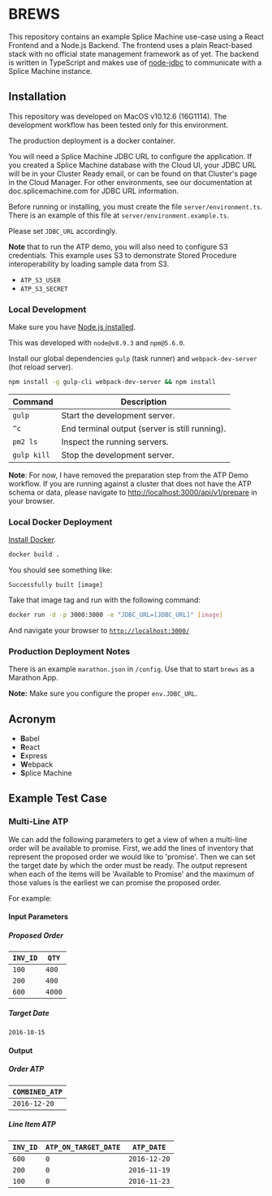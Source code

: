 # BREWS

This repository contains an example Splice Machine use-case using a React Frontend and a Node.js Backend. The frontend uses a plain React-based stack with no official state management framework as of yet. The backend is written in TypeScript and makes use of [node-jdbc][3] to communicate with a Splice Machine instance.

## Installation

This repository was developed on MacOS v10.12.6 (16G1114). The development workflow has been tested only for this environment.

The production deployment is a docker container.

You will need a Splice Machine JDBC URL to configure the application. If you created a Splice Machine database with the Cloud UI, your JDBC URL will be in your Cluster Ready email, or can be found on that Cluster's page in the Cloud Manager. For other environments, see our documentation at doc.splicemachine.com for JDBC URL information.

Before running or installing, you must create the file `server/environment.ts`. There is an example of this file at `server/environment.example.ts`. 

Please set `JDBC_URL` accordingly.

**Note** that to run the ATP demo, you will also need to configure S3 credentials. This example uses S3 to demonstrate Stored Procedure interoperability by loading sample data from S3.

- `ATP_S3_USER`
- `ATP_S3_SECRET`

### Local Development
Make sure you have [Node.js installed][4].

This was developed with `node@v8.9.3` and `npm@5.6.0`.

Install our global dependencies `gulp` (task runner) and `webpack-dev-server` (hot reload server).
```bash
npm install -g gulp-cli webpack-dev-server && npm install
```

|Command|Description|
|-|-|
|`gulp`|Start the development server.|
|`^c`|End terminal output (server is still running).|
|`pm2 ls`|Inspect the running servers.|
|`gulp kill`|Stop the development server.|

**Note**: For now, I have removed the preparation step from the ATP Demo workflow. If you are running against a cluster that does not have the ATP schema or data, please navigate to [http://localhost:3000/api/v1/prepare][7] in your browser.

### Local Docker Deployment
[Install Docker][5].

```bash
docker build .
```
You should see something like:
```
Successfully built [image]
```
Take that image tag and run with the following command:
```bash
docker run -d -p 3000:3000 -e "JDBC_URL=[JDBC_URL]" [image]
```
And navigate your browser to [`http://localhost:3000/`][6]

### Production Deployment Notes
There is an example `marathon.json` in `/config`. Use that to start `brews` as a Marathon App.

**Note:** Make sure you configure the proper `env.JDBC_URL`.

## Acronym
- **B**abel
- **R**eact
- **E**xpress
- **W**ebpack
- **S**plice Machine

## Example Test Case
<!-- 
### ATP on Date
Run "Inventory on Date" and "ATP on Date" to see how they differ. You can use the following inputs to test.

For example:
- Inventory on Date
    + Parameters
        * `Inv` : `600`
        * `Time` : `2016-10-15 00:00:00.0`
    + Output
        * `INVENTORY` : `1900`
- ATP on Date
    + Parameters
        * `Inv` : `600`
        * `TimeATP` : `2016-10-15 00:00:00.0`
        * `TimeHorizon` : `2017-05-01 00:00:00.0`
    + Output
        * `AVAILABLE` : `1190`
-->
### Multi-Line ATP

We can add the following parameters to get a view of when a multi-line order will be available to promise. First, we add the lines of inventory that represent the proposed order we would like to 'promise'. Then we can set the target date by which the order must be ready. The output represent when each of the items will be 'Available to Promise' and the maximum of those values is the earliest we can promise the proposed order.

For example:
#### Input Parameters
##### Proposed Order
|`INV_ID`|`QTY`|
|-|-|
|`100`|`400`|
|`200`|`400`|
|`600`|`4000`|

##### Target Date
`2016-10-15`

#### Output
##### Order ATP
|`COMBINED_ATP`|
|-|
|`2016-12-20`|

##### Line Item ATP
|`INV_ID`|`ATP_ON_TARGET_DATE`|`ATP_DATE`|
|-|-|-|
|`600`|`0`|`2016-12-20`|
|`200`|`0`|`2016-11-19`|
|`100`|`0`|`2016-11-23`|




[1]: https://github.com/scotch-io/hello-world-react
[2]: https://scotch.io/tutorials/setup-a-react-environment-using-webpack-and-babel
[3]: https://github.com/CraZySacX/node-jdbc
[4]: https://nodejs.org/en/download/
[5]: https://docs.docker.com/install/
[6]: http://localhost:3000/
[7]: http://localhost:3000/api/v1/prepare
